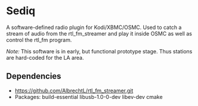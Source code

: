 # Sediq

A software-defined radio plugin for Kodi/XBMC/OSMC. Used to catch a stream of audio from the rtl_fm_streamer and play it inside OSMC as well as control the rtl_fm program.

*Note:* This software is in early, but functional prototype stage. Thus stations are hard-coded for the LA area.

## Dependencies

- https://github.com/AlbrechtL/rtl_fm_streamer.git
- Packages: build-essential libusb-1.0-0-dev libev-dev cmake

